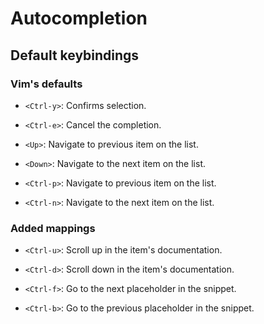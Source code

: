 # Autocompletion

## Default keybindings

### Vim's defaults

* `<Ctrl-y>`: Confirms selection.

* `<Ctrl-e>`: Cancel the completion.

* `<Up>`: Navigate to previous item on the list.

* `<Down>`: Navigate to the next item on the list.

* `<Ctrl-p>`: Navigate to previous item on the list.

* `<Ctrl-n>`: Navigate to the next item on the list.

### Added mappings

* `<Ctrl-u>`: Scroll up in the item's documentation.

* `<Ctrl-d>`: Scroll down in the item's documentation.

* `<Ctrl-f>`: Go to the next placeholder in the snippet.

* `<Ctrl-b>`: Go to the previous placeholder in the snippet.


